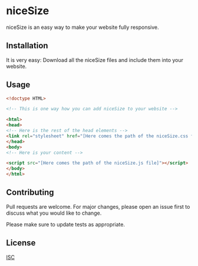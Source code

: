 # niceSize

niceSize is an easy way to make your website fully responsive.

## Installation

It is very easy: Download all the niceSize files and include them into your website.

## Usage

```html
<!doctype HTML>

<!-- This is one way how you can add niceSize to your website -->

<html>
<head>
<!-- Here is the rest of the head elements -->
<link rel="stylesheet" href="[Here comes the path of the niceSize.css file]">
</head>
<body>
<!-- Here is your content -->

<script src="[Here comes the path of the niceSize.js file]"></script>
</body>
</html>
```

## Contributing
Pull requests are welcome. For major changes, please open an issue first to discuss what you would like to change.

Please make sure to update tests as appropriate.

## License
[ISC](https://opensource.org/licenses/ISC)
